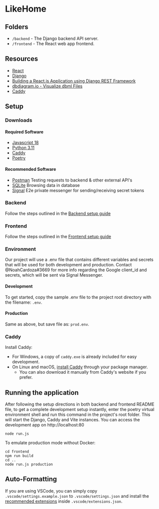 # LikeHome

## Folders

- `/backend` - The Django backend API server.
- `/frontend` - The React web app frontend.

## Resources

- [React](https://reactjs.org/)
- [Django](https://www.djangoproject.com/)
- [Building a React.js Application using Django REST Framework](https://www.section.io/engineering-education/react-and-django-rest-framework/)
- [dbdiagram.io - Visualize dbml Files](https://dbdiagram.io/)
- [Caddy](https://caddyserver.com/docs/caddyfile)

## Setup

### Downloads

#### Required Software

- [Javascript 18](https://nodejs.org/en/download/)
- [Python 3.11](https://www.python.org/downloads/)
- [Caddy](https://caddyserver.com/docs/install)
- [Poetry](https://github.com/python-poetry/poetry)

#### Recommended Software

- [Postman](https://www.postman.com/downloads/) Testing requests to backend & other external API's
- [SQLite](https://sqlitebrowser.org/) Browsing data in database
- [Signal](https://signal.org/en/download/) E2e private messenger for sending/receiving secret tokens

### Backend

Follow the steps outlined in the
[Backend setup guide](backend/README.md)

### Frontend

Follow the steps outlined in the [Frontend setup guide](frontend/README.md)

### Environment

Our project will use a .env file that contains different variables and secrets that will be used for both development and production.
Contact @NoahCardoza#3669 for more info regarding the Google client_id and secrets, which will be sent via Signal Messenger.

#### Development

To get started, copy the sample .env file to the project root directory with the filename: `.env`.

#### Production

Same as above, but save file as: `prod.env`.

### Caddy

Install Caddy:

- For Windows, a copy of `caddy.exe` is already included for easy development.
- On Linux and macOS, [install Caddy](https://caddyserver.com/docs/install) through your package manager.
  - You can also download it manually from Caddy's website if you prefer.

## Running the application

After following the setup directions in both backend and frontend README file,
to get a complete development setup instantly, enter the poetry virtual environment shell and run this command in the project's root folder.
This will start the Django, Caddy and Vite instances. You can access the development app on http://localhost:80

```
node run.js
```

To emulate production mode without Docker:

```
cd frontend
npm run build
cd ..
node run.js production
```

## Auto-Formatting

If you are using VSCode, you can simply copy `.vscode/settings.example.json` to `.vscode/settings.json`
and install the [recommended extensions](https://code.visualstudio.com/docs/editor/extension-marketplace#_recommended-extensions)
inside `.vscode/extensions.json`.

